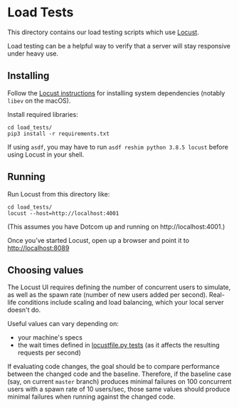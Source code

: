 # Load Tests

This directory contains our load testing scripts which use [Locust](https://locust.io).

Load testing can be a helpful way to verify that a server will stay responsive under heavy use.

## Installing

Follow the [Locust instructions](https://docs.locust.io/en/2.1.0/installation.html) for installing system dependencies (notably `libev` on the macOS).

Install required libraries:

    cd load_tests/
    pip3 install -r requirements.txt

If using `asdf`, you may have to run `asdf reshim python 3.8.5 locust` before using Locust in your shell.
## Running

Run Locust from this directory like:

    cd load_tests/
    locust --host=http://localhost:4001

(This assumes you have Dotcom up and running on http://localhost:4001.)

Once you’ve started Locust, open up a browser and point it to [http://localhost:8089](http://localhost:8089)

## Choosing values

The Locust UI requires defining the number of concurrent users to simulate, as well as the spawn rate (number of new users added per second).  Real-life conditions include scaling and load balancing, which your local server doesn't do.

Useful values can vary depending on:

- your machine's specs
- the wait times defined in [locustfile.py tests](locustfile.py) (as it affects the resulting requests per second)

If evaluating code changes, the goal should be to compare performance between the changed code and the baseline. Therefore, if the baseline case (say, on current `master` branch) produces minimal failures on 100 concurrent users with a spawn rate of 10 users/sec, those same values should produce minimal failures when running against the changed code.
